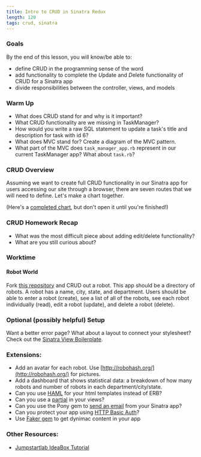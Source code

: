 ```yaml
---
title: Intro to CRUD in Sinatra Redux
length: 120
tags: crud, sinatra
---
```


### Goals

By the end of this lesson, you will know/be able to:

* define CRUD in the programming sense of the word
* add functionality to complete the *U*pdate and *D*elete functionality of CRUD for a Sinatra app
* divide responsibilities between the controller, views, and models

### Warm Up

* What does CRUD stand for and why is it important?
* What CRUD functionality are we missing in TaskManager?
* How would you write a raw SQL statement to update a task's title and description for task with id 6?
* What does MVC stand for? Create a diagram of the MVC pattern.
* What part of the MVC does `task_manager_app.rb` represent in our current TaskManager app? What about `task.rb`?

### CRUD Overview

Assuming we want to create full CRUD functionality in our Sinatra app for users accessing our site through a browser, there are seven routes that we will need to define. Let's make a chart together.

(Here's a [completed chart](https://www.dropbox.com/s/qfh9zmca7i7r3u4/CRUD%20%26%20Sinatra.jpg?dl=0), but don't open it until you're finished!)

### CRUD Homework Recap

* What was the most difficult piece about adding edit/delete functionality?
* What are you still curious about?

### Worktime

#### Robot World

Fork [this repository](https://github.com/turingschool-examples/robot-world) and CRUD out a robot. This app should be a directory of robots. A robot has a name, city, state, and department. Users should be able to enter a robot (create), see a list of all of the robots, see each robot individually (read), edit a robot (update), and delete a robot (delete).

### Optional (possibly helpful) Setup

Want a better error page? What about a layout to connect your stylesheet? Check out the [Sinatra View Boilerplate](https://github.com/turingschool/challenges/blob/master/sinatra_view_boilerplate.markdown).

### Extensions:

* Add an avatar for each robot. Use [http://robohash.org/](http://robohash.org/) for pictures. 
* Add a dashboard that shows statistical data: a breakdown of how many robots and number of robots in each department/city/state.
* Can you use [HAML](http://haml.info/) for your html templates instead of ERB?
* Can you use a [partial](http://www.sinatrarb.com/faq.html#partials) in your views?
* Can you use the Pony gem to [send an email](http://www.sinatrarb.com/faq.html#email) from your Sinatra app?
* Can you protect your app using [HTTP Basic Auth](http://www.sinatrarb.com/faq.html#auth)?
* Use [Faker gem](https://github.com/stympy/faker) to get dynimac content in your app

### Other Resources:

* [Jumpstartlab IdeaBox Tutorial](http://tutorials.jumpstartlab.com/projects/idea_box.html)
